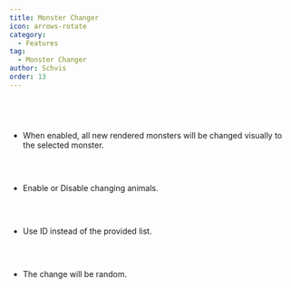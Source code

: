 ```yaml
---
title: Monster Changer
icon: arrows-rotate
category:
  - Features
tag:
  - Monster Changer
author: Schvis
order: 13
---
```


## <span style='color:white;'>Monster Changer:</span>
- When enabled, all new rendered monsters will be changed visually to the selected monster.
### <span style='color:white;'>Exclude Animals:</span>
- Enable or Disable changing animals.
### <span style='color:white;'>Custom Monster ID:</span>
- Use ID instead of the provided list.
### <span style='color:white;'>Randomize Monster:</span>
- The change will be random.